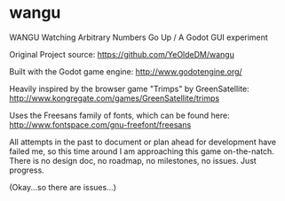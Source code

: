 # wangu
WANGU
Watching Arbitrary Numbers Go Up / A Godot GUI experiment

Original Project source:
https://github.com/YeOldeDM/wangu

Built with the Godot game engine:
http://www.godotengine.org/

Heavily inspired by the browser game "Trimps" by GreenSatellite:
http://www.kongregate.com/games/GreenSatellite/trimps

Uses the Freesans family of fonts, which can be found here:
http://www.fontspace.com/gnu-freefont/freesans


All attempts in the past to document or plan ahead for development have failed me, so this time around I am approaching this game on-the-natch.
There is no design doc, no roadmap, no milestones, no issues. Just progress.

(Okay...so there are issues...)


